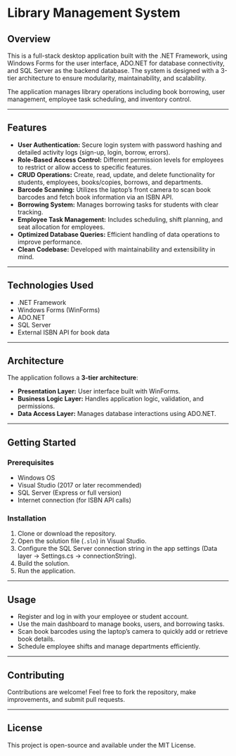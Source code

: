 # Library Management System

## Overview
This is a full-stack desktop application built with the .NET Framework, using Windows Forms for the user interface, ADO.NET for database connectivity, and SQL Server as the backend database. The system is designed with a 3-tier architecture to ensure modularity, maintainability, and scalability.

The application manages library operations including book borrowing, user management, employee task scheduling, and inventory control.

---

## Features
- **User Authentication:** Secure login system with password hashing and detailed activity logs (sign-up, login, borrow, errors).
- **Role-Based Access Control:** Different permission levels for employees to restrict or allow access to specific features.
- **CRUD Operations:** Create, read, update, and delete functionality for students, employees, books/copies, borrows, and departments.
- **Barcode Scanning:** Utilizes the laptop’s front camera to scan book barcodes and fetch book information via an ISBN API.
- **Borrowing System:** Manages borrowing tasks for students with clear tracking.
- **Employee Task Management:** Includes scheduling, shift planning, and seat allocation for employees.
- **Optimized Database Queries:** Efficient handling of data operations to improve performance.
- **Clean Codebase:** Developed with maintainability and extensibility in mind.

---

## Technologies Used
- .NET Framework  
- Windows Forms (WinForms)  
- ADO.NET  
- SQL Server  
- External ISBN API for book data  

---

## Architecture
The application follows a **3-tier architecture**:  
- **Presentation Layer:** User interface built with WinForms.  
- **Business Logic Layer:** Handles application logic, validation, and permissions.  
- **Data Access Layer:** Manages database interactions using ADO.NET.

---

## Getting Started

### Prerequisites
- Windows OS  
- Visual Studio (2017 or later recommended)  
- SQL Server (Express or full version)  
- Internet connection (for ISBN API calls)  

### Installation
1. Clone or download the repository.  
2. Open the solution file (`.sln`) in Visual Studio.  
3. Configure the SQL Server connection string in the app settings (Data layer -> Settings.cs -> connectionString).  
4. Build the solution.  
5. Run the application.

---

## Usage
- Register and log in with your employee or student account.  
- Use the main dashboard to manage books, users, and borrowing tasks.  
- Scan book barcodes using the laptop’s camera to quickly add or retrieve book details.  
- Schedule employee shifts and manage departments efficiently.

---

## Contributing
Contributions are welcome! Feel free to fork the repository, make improvements, and submit pull requests.

---

## License
This project is open-source and available under the MIT License.
